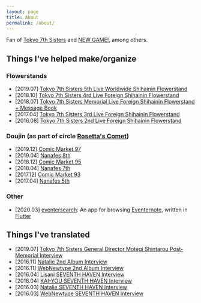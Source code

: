 ```yaml
---
layout: page
title: About
permalink: /about/
---
```


Fan of [Tokyo 7th Sisters](http://t7s.jp/) and [NEW GAME!](http://newgame-anime.com/), among others.

## Things I've helped make/organize

### Flowerstands

- [2019.07] [Tokyo 7th Sisters 5th Live Worldwide Shihainin Flowerstand](https://twitter.com/usashiki7/status/1149897380759842816)
- [2018.10] [Tokyo 7th Sisters 4rd Live Foreign Shihainin Flowerstand](https://twitter.com/usashiki7/status/1053557601265479680)
- [2018.07] [Tokyo 7th Sisters Memorial Live Foreign Shihainin Flowerstand + Message Book](https://twitter.com/usashiki7/status/1020236892749598720)
- [2017.04] [Tokyo 7th Sisters 3rd Live Foreign Shihainin Flowerstand](https://twitter.com/usashiki7/status/855716349926137856)
- [2016.08] [Tokyo 7th Sisters 2nd Live Foreign Shihainin Flowerstand](https://twitter.com/usashiki7/status/767198907222949888)

### Doujin (as part of circle [Rosetta's Comet](https://twitter.com/rosetta_comet))

- [2019.12] [Comic Market 97](https://twitter.com/rosetta_comet/status/1209489566035394560)
- [2019.04] [Nanafes 8th](https://twitter.com/rosetta_comet/status/1121609846481092608)
- [2018.12] [Comic Market 95](https://twitter.com/rosetta_comet/status/1075965214313476096)
- [2018.04] [Nanafes 7th](https://twitter.com/rosetta_comet/status/989354074326773761)
- [2017.12] [Comic Market 93](https://twitter.com/rosetta_comet/status/944069910166044673)
- [2017.04] [Nanafes 5th](https://twitter.com/rosetta_comet/status/852069946599329792)

### Other

- [2020.03] [eventersearch](https://github.com/usashiki/eventersearch): An app for browsing [Eventernote](https://www.eventernote.com/), written in [Flutter](https://flutter.dev/)

## Things I've translated

- [2019.07] [Tokyo 7th Sisters General Director Motegi Shintarou Post-Memorial Interview](/post-memorial-interview/)
- [2016.11] [Natalie 2nd Album Interview](https://tokyo7thsubs.tumblr.com/post/153068153916/natalie-2nd-album-interview-translation)
- [2016.11] [WebNewtype 2nd Album Interview](https://tokyo7thsubs.tumblr.com/post/152847440741/webnewtype-2nd-album-interview-translation)
- [2016.04] [Lisani SEVENTH HAVEN Interview](https://tokyo7thsubs.tumblr.com/post/142997598396/lisani-seventh-haven-interview-translation)
- [2016.04] [KAI-YOU SEVENTH HAVEN Interview](https://tokyo7thsubs.tumblr.com/post/142159598146/kai-you-seventh-haven-interview-translation)
- [2016.03] [Natalie SEVENTH HAVEN Interview](https://tokyo7thsubs.tumblr.com/post/141020782351/natalie-seventh-haven-interview-translation)
- [2016.03] [WebNewtype SEVENTH HAVEN Interview](https://tokyo7thsubs.tumblr.com/post/140322330321/webnewtype-seventh-haven-interview-translation)

